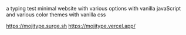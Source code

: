  a typing test minimal website with various options with vanilla javaScript and various color themes with vanilla css

 https://mojitype.surge.sh
https://mojitype.vercel.app/
